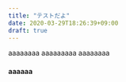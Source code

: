 ```yaml
---
title: "テストだよ"
date: 2020-03-29T18:26:39+09:00
draft: true
---
```


aaaaaaaa
aaaaaaaaa
aaaaaaaa



#### aaaaaa


